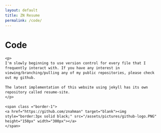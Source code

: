 ```yaml
---
layout: default
title: ZN Resume
permalink: /code/
---
```

<div class="container">
    <h1>Code</h1>

    <p>
    I'm slowly beginning to use version control for every file that I frequently interact with. If you have any interest in viewing/branching/pulling any of my public repositories, please check out my github.

    The latest implementation of this website using jekyll has its own repository called resume-site.
    </p>

    <span class ="border-1">
    <a href="https://github.com/znahman" target="blank"><img style="border:3px solid black;" src="/assets/pictures/github-logo.PNG"  height="150px" width="300px"></a>
    </span>
</div>
